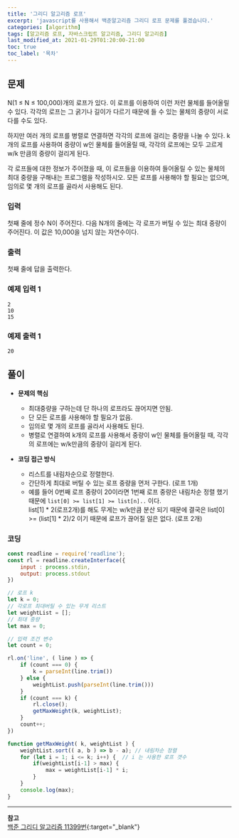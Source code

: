 ```yaml
---
title: '그리디 알고리즘 로프'
excerpt: 'javascript를 사용해서 백준알고리즘 그리디 로프 문제를 풀겠습니다.' 
categories: [algorithm]
tags: [알고리즘 로프, 자바스크립트 알고리즘, 그리디 알고리즘]
last_modified_at: 2021-01-29T01:20:00-21:00 
toc: true 
toc_label: '목차'
---
```


## 문제

N(1 ≤ N ≤ 100,000)개의 로프가 있다. 이 로프를 이용하여 이런 저런 물체를 들어올릴 수 있다. 각각의 로프는 그 굵기나 길이가 다르기 때문에 들 수 있는 물체의 중량이 서로 다를 수도 있다.

하지만 여러 개의 로프를 병렬로 연결하면 각각의 로프에 걸리는 중량을 나눌 수 있다. k개의 로프를 사용하여 중량이 w인 물체를 들어올릴 때, 각각의 로프에는 모두 고르게 w/k 만큼의 중량이 걸리게 된다.

각 로프들에 대한 정보가 주어졌을 때, 이 로프들을 이용하여 들어올릴 수 있는 물체의 최대 중량을 구해내는 프로그램을 작성하시오. 모든 로프를 사용해야 할 필요는 없으며, 임의로 몇 개의 로프를 골라서 사용해도
된다.

### 입력

첫째 줄에 정수 N이 주어진다. 다음 N개의 줄에는 각 로프가 버틸 수 있는 최대 중량이 주어진다. 이 값은 10,000을 넘지 않는 자연수이다.

### 출력

첫째 줄에 답을 출력한다.

### 예제 입력 1

```
2
10
15
```

### 예제 출력 1

```
20
```

## 풀이

- **문제의 핵심**
	- 최대중량을 구하는데 단 하나의 로프라도 끊어지면 안됨.
	- 단 모든 로프를 사용해야 할 필요가 없음.
	- 임의로 몇 개의 로프를 골라서 사용해도 된다.
	- 병렬로 연결하여 k개의 로프를 사용해서 중량이 w인 물체를 들어올릴 때, 각각의 로프에는 w/k만큼의 중량이 걸리게 된다.
	
	
- **코딩 접근 방식**
  - 리스트를 내림차순으로 정렬한다.
  - 간단하게 최대로 버틸 수 있는 로프 중량을 먼저 구한다. (로프 1개)
  - 예를 들어 0번째 로프 중량이 20이라면 1번째 로프 중량은 내림차순 정렬 했기 때문에
	`list[0] >= list[1] >= list[n]..` 이다. <br> list[1] * 2(로프2개)를 해도 무게는 w/k만큼 분산 되기 때문에 결국은
	  list[0] >= (list[1] * 2)/2 이기 때문에 로프가 끊어질 일은 없다. (로프 2개)
	

### 코딩

```js
const readline = require('readline');
const rl = readline.createInterface({
	input : process.stdin,
	output: process.stdout
})

// 로프 k
let k = 0;
// 각로프 최대버틸 수 있는 무게 리스트
let weightList = [];
// 최대 중량
let max = 0;

// 입력 조건 변수
let count = 0;

rl.on('line', ( line ) => {
	if (count === 0) {
		k = parseInt(line.trim())
	} else {
		weightList.push(parseInt(line.trim()))
	}
	if (count === k) {
		rl.close();
		getMaxWeight(k, weightList);
	}
	count++;
})

function getMaxWeight( k, weightList ) {
	weightList.sort(( a, b ) => b - a); // 내림차순 정렬
	for (let i = 1; i <= k; i++) {  // i 는 사용한 로프 갯수
		if(weightList[i-1] > max) {
			max = weightList[i-1] * i;
		}
	}
	console.log(max);
}

```

---

**참고** <br>
[백준 그리디 알고리즘 11399번](https://www.acmicpc.net/problem/11399){:target="\_blank"} <br>